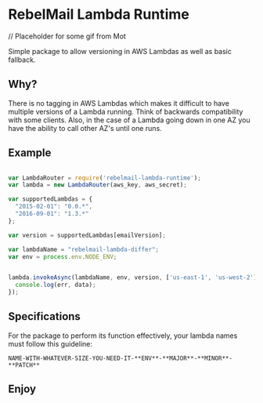 # RebelMail Lambda Runtime

// Placeholder for some gif from Mot

Simple package to allow versioning in AWS Lambdas as well as basic fallback.

## Why?

There is no tagging in AWS Lambdas which makes it difficult to have multiple versions of a Lambda running. Think of backwards compatibility with some clients.
Also, in the case of a Lambda going down in one AZ you have the ability to call other AZ's until one runs.

## Example

```js

var LambdaRouter = require('rebelmail-lambda-runtime');
var lambda = new LambdaRouter(aws_key, aws_secret);

var supportedLambdas = {
  "2015-02-01": "0.0.*",
  "2016-09-01": "1.3.*"
};

var version = supportedLambdas[emailVersion];

var lambdaName = "rebelmail-lambda-differ";
var env = process.env.NODE_ENV;


lambda.invokeAsync(lambdaName, env, version, ['us-east-1', 'us-west-2'], payload, function(err, data) {
  console.log(err, data);
});

```

## Specifications

For the package to perform its function effectively, your lambda names must follow this guideline:

```
NAME-WITH-WHATEVER-SIZE-YOU-NEED-IT-**ENV**-**MAJOR**-**MINOR**-**PATCH**
```

## Enjoy
